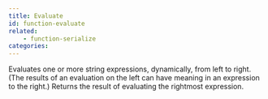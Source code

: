 ```yaml
---
title: Evaluate
id: function-evaluate
related:
    - function-serialize
categories:
---
```


Evaluates one or more string expressions, dynamically, from
        left to right. (The results of an evaluation on the left can
        have meaning in an expression to the right.) Returns the
        result of evaluating the rightmost expression.
